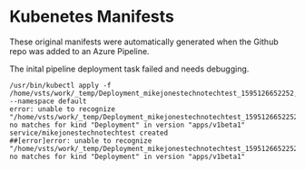 # Kubenetes Manifests

These original manifests were automatically generated when the Github repo was added to an Azure Pipeline. 

The inital pipeline deployment task failed and needs debugging.

```
/usr/bin/kubectl apply -f /home/vsts/work/_temp/Deployment_mikejonestechnotechtest_1595126652252,/home/vsts/work/_temp/Service_mikejonestechnotechtest_1595126652253 --namespace default
error: unable to recognize "/home/vsts/work/_temp/Deployment_mikejonestechnotechtest_1595126652252": no matches for kind "Deployment" in version "apps/v1beta1"
service/mikejonestechnotechtest created
##[error]error: unable to recognize "/home/vsts/work/_temp/Deployment_mikejonestechnotechtest_1595126652252": no matches for kind "Deployment" in version "apps/v1beta1"
```